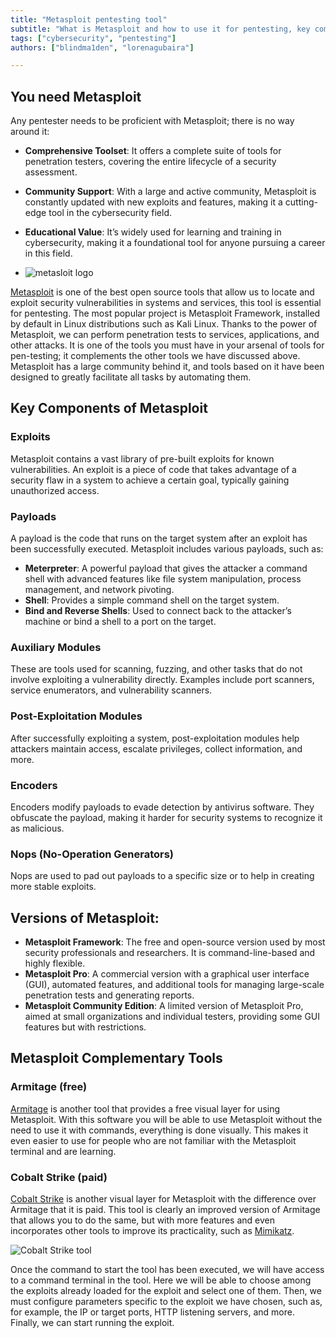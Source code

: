 ```yaml
---
title: "Metasploit pentesting tool"
subtitle: "What is Metasploit and how to use it for pentesting, key components and complementary tools"
tags: ["cybersecurity", "pentesting"]
authors: ["blindma1den", "lorenagubaira"]

---
```


## You need Metasploit

Any pentester needs to be proficient with Metasploit; there is no way around it:

- **Comprehensive Toolset**: It offers a complete suite of tools for penetration testers, covering the entire lifecycle of a security assessment.
- **Community Support**: With a large and active community, Metasploit is constantly updated with new exploits and features, making it a cutting-edge tool in the cybersecurity field.
- **Educational Value**: It’s widely used for learning and training in cybersecurity, making it a foundational tool for anyone pursuing a career in this field.

- ![metasloit logo](https://github.com/4GeeksAcademy/cybersecurity-syllabus/blob/main/assets/pentesting-fundamentas/metasploit-logo.jpg?raw=true)

[Metasploit](https://www.metasploit.com/) is one of the best open source tools that allow us to locate and exploit security vulnerabilities in systems and services, this tool is essential for pentesting. The most popular project is Metasploit Framework, installed by default in Linux distributions such as Kali Linux. Thanks to the power of Metasploit, we can perform penetration tests to services, applications, and other attacks. It is one of the tools you must have in your arsenal of tools for pen-testing; it complements the other tools we have discussed above. Metasploit has a large community behind it, and tools based on it have been designed to greatly facilitate all tasks by automating them.


## Key Components of Metasploit

### Exploits

Metasploit contains a vast library of pre-built exploits for known vulnerabilities. An exploit is a piece of code that takes advantage of a security flaw in a system to achieve a certain goal, typically gaining unauthorized access.

### Payloads

A payload is the code that runs on the target system after an exploit has been successfully executed. Metasploit includes various payloads, such as:

- **Meterpreter**: A powerful payload that gives the attacker a command shell with advanced features like file system manipulation, process management, and network pivoting.
- **Shell**: Provides a simple command shell on the target system.
- **Bind and Reverse Shells**: Used to connect back to the attacker’s machine or bind a shell to a port on the target.

### Auxiliary Modules

These are tools used for scanning, fuzzing, and other tasks that do not involve exploiting a vulnerability directly. Examples include port scanners, service enumerators, and vulnerability scanners.

### Post-Exploitation Modules

After successfully exploiting a system, post-exploitation modules help attackers maintain access, escalate privileges, collect information, and more.

### Encoders

Encoders modify payloads to evade detection by antivirus software. They obfuscate the payload, making it harder for security systems to recognize it as malicious.

### Nops (No-Operation Generators)

Nops are used to pad out payloads to a specific size or to help in creating more stable exploits.

## Versions of Metasploit:

- **Metasploit Framework**: The free and open-source version used by most security professionals and researchers. It is command-line-based and highly flexible.
- **Metasploit Pro**: A commercial version with a graphical user interface (GUI), automated features, and additional tools for managing large-scale penetration tests and generating reports.
- **Metasploit Community Edition**: A limited version of Metasploit Pro, aimed at small organizations and individual testers, providing some GUI features but with restrictions.

## Metasploit Complementary Tools

### Armitage (free)

[Armitage](https://www.offensive-security.com/metasploit-unleashed/armitage/) is another tool that provides a free visual layer for using Metasploit. With this software you will be able to use Metasploit without the need to use it with commands, everything is done visually. This makes it even easier to use for people who are not familiar with the Metasploit terminal and are learning.

### Cobalt Strike (paid)

[Cobalt Strike](https://www.cobaltstrike.com/) is another visual layer for Metasploit with the difference over Armitage that it is paid. This tool is clearly an improved version of Armitage that allows you to do the same, but with more features and even incorporates other tools to improve its practicality, such as [Mimikatz](https://github.com/ParrotSec/mimikatz).

![Cobalt Strike tool](https://github.com/4GeeksAcademy/cybersecurity-syllabus/blob/main/assets/metasploitable.png?raw=true)

Once the command to start the tool has been executed, we will have access to a command terminal in the tool. Here we will be able to choose among the exploits already loaded for the exploit and select one of them. Then, we must configure parameters specific to the exploit we have chosen, such as, for example, the IP or target ports, HTTP listening servers, and more. Finally, we can start running the exploit.
